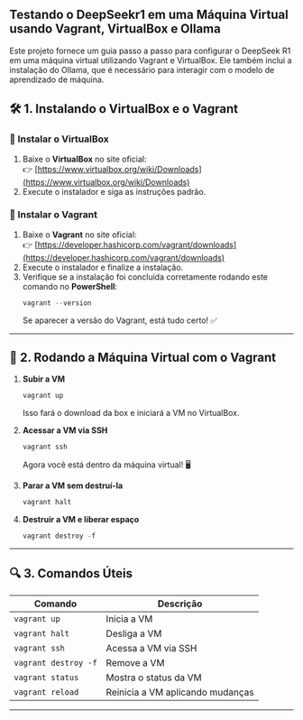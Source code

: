 ## Testando o DeepSeekr1 em uma Máquina Virtual usando Vagrant, VirtualBox e Ollama
Este projeto fornece um guia passo a passo para configurar o DeepSeek R1 em uma máquina virtual utilizando Vagrant e VirtualBox. Ele também inclui a instalação do Ollama, que é necessário para interagir com o modelo de aprendizado de máquina.

## 🛠️ 1. Instalando o VirtualBox e o Vagrant

### 🔹 Instalar o VirtualBox
1. Baixe o **VirtualBox** no site oficial:  
   👉 [https://www.virtualbox.org/wiki/Downloads](https://www.virtualbox.org/wiki/Downloads)
2. Execute o instalador e siga as instruções padrão.

### 🔹 Instalar o Vagrant
1. Baixe o **Vagrant** no site oficial:  
   👉 [https://developer.hashicorp.com/vagrant/downloads](https://developer.hashicorp.com/vagrant/downloads)
2. Execute o instalador e finalize a instalação.
3. Verifique se a instalação foi concluída corretamente rodando este comando no **PowerShell**:
   ```powershell
   vagrant --version
   ```
   Se aparecer a versão do Vagrant, está tudo certo! ✅

---

## 🚀 2. Rodando a Máquina Virtual com o Vagrant

1. **Subir a VM**
   ```powershell
   vagrant up
   ```
   Isso fará o download da box e iniciará a VM no VirtualBox.

2. **Acessar a VM via SSH**
   ```powershell
   vagrant ssh
   ```
   Agora você está dentro da máquina virtual! 🖥️

3. **Parar a VM sem destruí-la**
   ```powershell
   vagrant halt
   ```

4. **Destruir a VM e liberar espaço**
   ```powershell
   vagrant destroy -f
   ```

---

## 🔍 3. Comandos Úteis

| Comando | Descrição |
|---------|------------|
| `vagrant up` | Inicia a VM |
| `vagrant halt` | Desliga a VM |
| `vagrant ssh` | Acessa a VM via SSH |
| `vagrant destroy -f` | Remove a VM |
| `vagrant status` | Mostra o status da VM |
| `vagrant reload` | Reinicia a VM aplicando mudanças |

---
